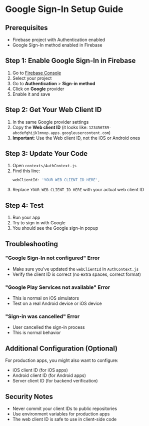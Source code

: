 # Google Sign-In Setup Guide

## Prerequisites
- Firebase project with Authentication enabled
- Google Sign-In method enabled in Firebase

## Step 1: Enable Google Sign-In in Firebase

1. Go to [Firebase Console](https://console.firebase.google.com/)
2. Select your project
3. Go to **Authentication** > **Sign-in method**
4. Click on **Google** provider
5. Enable it and save

## Step 2: Get Your Web Client ID

1. In the same Google provider settings
2. Copy the **Web client ID** (it looks like: `123456789-abcdefghijklmnop.apps.googleusercontent.com`)
3. **Important**: Use the Web client ID, not the iOS or Android ones

## Step 3: Update Your Code

1. Open `contexts/AuthContext.js`
2. Find this line:
   ```javascript
   webClientId: 'YOUR_WEB_CLIENT_ID_HERE',
   ```
3. Replace `YOUR_WEB_CLIENT_ID_HERE` with your actual web client ID

## Step 4: Test

1. Run your app
2. Try to sign in with Google
3. You should see the Google sign-in popup

## Troubleshooting

### "Google Sign-In not configured" Error
- Make sure you've updated the `webClientId` in `AuthContext.js`
- Verify the client ID is correct (no extra spaces, correct format)

### "Google Play Services not available" Error
- This is normal on iOS simulators
- Test on a real Android device or iOS device

### "Sign-in was cancelled" Error
- User cancelled the sign-in process
- This is normal behavior

## Additional Configuration (Optional)

For production apps, you might also want to configure:
- iOS client ID (for iOS apps)
- Android client ID (for Android apps)
- Server client ID (for backend verification)

## Security Notes

- Never commit your client IDs to public repositories
- Use environment variables for production apps
- The web client ID is safe to use in client-side code






